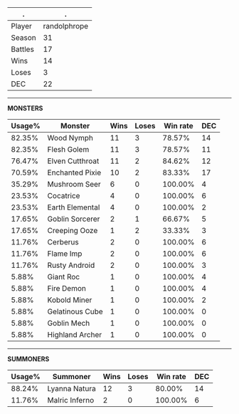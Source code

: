 .|.
|-|-
Player|randolphrope
Season|31
Battles|17
Wins|14
Loses|3
DEC|22

---
**MONSTERS**

Usage%|Monster|Wins|Loses|Win rate|DEC|
-|-|-|-|-|-|
82.35%|Wood Nymph|11|3|78.57%|14|
82.35%|Flesh Golem|11|3|78.57%|11|
76.47%|Elven Cutthroat|11|2|84.62%|12|
70.59%|Enchanted Pixie|10|2|83.33%|17|
35.29%|Mushroom Seer|6|0|100.00%|4|
23.53%|Cocatrice|4|0|100.00%|6|
23.53%|Earth Elemental|4|0|100.00%|2|
17.65%|Goblin Sorcerer|2|1|66.67%|5|
17.65%|Creeping Ooze|1|2|33.33%|3|
11.76%|Cerberus|2|0|100.00%|6|
11.76%|Flame Imp|2|0|100.00%|6|
11.76%|Rusty Android|2|0|100.00%|3|
5.88%|Giant Roc|1|0|100.00%|4|
5.88%|Fire Demon|1|0|100.00%|4|
5.88%|Kobold Miner|1|0|100.00%|2|
5.88%|Gelatinous Cube|1|0|100.00%|0|
5.88%|Goblin Mech|1|0|100.00%|0|
5.88%|Highland Archer|1|0|100.00%|0|

---
**SUMMONERS**

Usage%|Summoner|Wins|Loses|Win rate|DEC|
-|-|-|-|-|-|
88.24%|Lyanna Natura|12|3|80.00%|14|
11.76%|Malric Inferno|2|0|100.00%|6|
